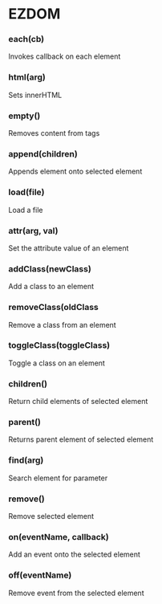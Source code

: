 # EZDOM
### each(cb)
Invokes callback on each element
### html(arg)
Sets innerHTML
### empty()
Removes content from tags
### append(children)
Appends element onto selected element
### load(file)
Load a file
### attr(arg, val)
Set the attribute value of an element
### addClass(newClass)
Add a class to an element
### removeClass(oldClass
Remove a class from an element
### toggleClass(toggleClass)
Toggle a class on an element
### children()
Return child elements of selected element
### parent()
Returns parent element of selected element
### find(arg)
Search element for parameter
### remove()
Remove selected element
### on(eventName, callback)
Add an event onto the selected element
### off(eventName)
Remove event from the selected element
